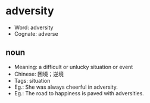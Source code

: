 # adversity

- Word: adversity
- Cognate: adverse

## noun

- Meaning: a difficult or unlucky situation or event
- Chinese: 困境；逆境
- Tags: situation
- Eg.: She was always cheerful in adversity.
- Eg.: The road to happiness is paved with adversities.

